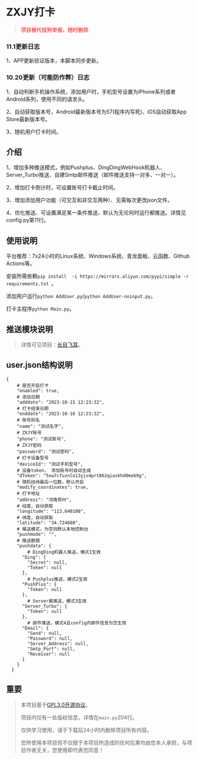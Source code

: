 # ZXJY打卡

><font color="red">项目被代挂狗举报，随时删除</font>

### 11.1更新日志
1、APP更新验证版本，本脚本同步更新。

### 10.20更新（可能防作弊）日志
1、自动判断手机操作系统，添加用户时，手机型号设置为iPhone系列或者Android系列，使用不同的请求头。

2、自动获取版本号，Android最新版本号为57(程序内写死)、iOS自动获取App Store最新版本号。

3、随机用户打卡时间。

## 介绍
1、增加多种推送模式，例如Pushplus、DingDingWebHook机器人、Server_Turbo推送、自建Smtp邮件推送（邮件推送支持一对多、一对一）。

2、增加打卡倒计时，可设置账号打卡截止时间。

3、增加添加用户功能（可交互和非交互两种）、无需每次更改json文件。

4、优化推送、可设置满足某一条件推送，默认为无论何时运行都推送。详情见config.py第11行。


## 使用说明

平台推荐：7x24小时的Linux系统、Windows系统、青龙面板、云函数、Github Actions等。

安装所需依赖```pip install  -i https://mirrors.aliyun.com/pypi/simple -r requirements.txt ```。

添加用户运行`python AddUser.py`/`python AddUser-noinput.py`。

打卡主程序`python Main.py`。

## 推送模块说明

>详情可见项目：[长目飞耳](https://github.com/zycn0910/Message-Push)。



## user.json结构说明

```
{
    # 是否开启打卡
    "enabled": true,
    # 添加日期
    "adddate": "2023-10-15 12:23:32",
    # 打卡结束日期
    "enddate": "2023-10-16 12:23:32",
    # 账号别名
    "name": "测试名字",
    # ZXJY账号
    "phone": "测试账号",
    # ZXJY密码
    "password": "测试密码",
    # 打卡设备型号
    "deviceId": "测试手机型号",
    # 设备token， 添加账号时自动生成
    "dToken": "5xw7cfuznlo13yjv4prt862qiaskhd0meb9g",
    # 随机经纬最后一位数，默认开启
    "modify_coordinates": true,
    # 打卡地址
    "address": "河南郑州",
    # 经度，自动获取
    "longitude": "113.640100",
    # 纬度，自动获取
    "latitude": "34.724680",
    # 推送模式，为空则默认本地控制台
    "pushmode": "",
    # 推送数据
    "pushdata": {
        # DingDing机器人推送，模式1生效
      "Ding": {
        "Secret": null,
        "Token": null
      },
        # Pushplus推送，模式2生效
      "PushPlus": {
        "Token": null
      },
        # Server酱推送，模式3生效
      "Server_Turbo": {
        "Token": null
      },
        # 邮件推送，模式4且config内邮件信息为空生效
      "Email": {
        "Send": null,
        "Password": null,
        "Server_Address": null,
        "Smtp_Port": null,
        "Receiver": null
      }
    }
  }
```

## 重要

>本项目基于[GPL3.0开源协议](/GNU%20General%20Public%20License%20v3.0.html)。
> 
> 项目内仅有一处版权信息，详情在`main.py`204行。
> 
> 仅供学习使用，请于下载后24小时内删除项目所有内容。
> 
> 您所使用本项目但不仅限于本项目所造成的任何后果均由您本人承担，与项目作者无关，您使用即代表您同意！

